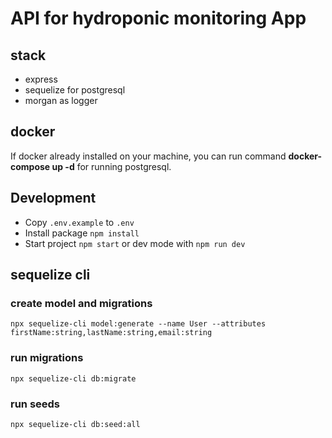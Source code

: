 # API for hydroponic monitoring App

## stack

- express
- sequelize for postgresql
- morgan as logger

## docker

If docker already installed on your machine, you can run command **docker-compose up -d** for running postgresql.

## Development

-   Copy `.env.example` to `.env`
-   Install package `npm install`
-   Start project `npm start` or dev mode with `npm run dev`

## sequelize cli

### create model and migrations

```
npx sequelize-cli model:generate --name User --attributes firstName:string,lastName:string,email:string
```

### run migrations

```
npx sequelize-cli db:migrate
```

### run seeds

```
npx sequelize-cli db:seed:all
```